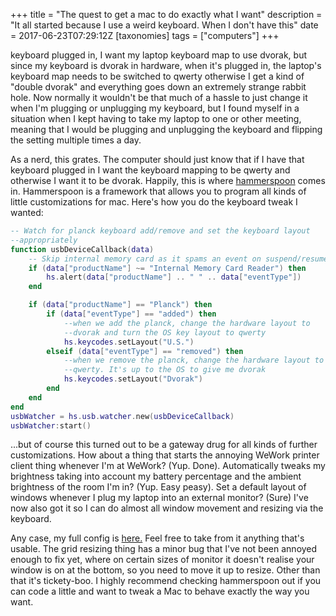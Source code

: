 +++
title = "The quest to get a mac to do exactly what I want"
description = "It all started because I use a weird keyboard. When I don't have this"
date = 2017-06-23T07:29:12Z
[taxonomies]
tags = ["computers"]
+++

keyboard plugged in, I want my laptop keyboard map to use dvorak, but
since my keyboard is dvorak in hardware, when it's plugged in, the
laptop's keyboard map needs to be switched to qwerty otherwise I get a
kind of "double dvorak" and everything goes down an extremely strange
rabbit hole. Now normally it wouldn't be that much of a hassle to just
change it when I'm plugging or unplugging my keyboard, but I found
myself in a situation when I kept having to take my laptop to one or
other meeting, meaning that I would be plugging and unplugging the
keyboard and flipping the setting multiple times a day.

As a nerd, this grates. The computer should just know that if I have
that keyboard plugged in I want the keyboard mapping to be qwerty and
otherwise I want it to be dvorak. Happily, this is where [hammerspoon][3]
comes in. Hammerspoon is a framework that allows you to program all
kinds of little customizations for mac. Here's how you do the keyboard
tweak I wanted:

```lua
-- Watch for planck keyboard add/remove and set the keyboard layout
--appropriately
function usbDeviceCallback(data)
    -- Skip internal memory card as it spams an event on suspend/resume
    if (data["productName"] ~= "Internal Memory Card Reader") then
        hs.alert(data["productName"] .. " " .. data["eventType"])
    end

    if (data["productName"] == "Planck") then
        if (data["eventType"] == "added") then
            --when we add the planck, change the hardware layout to
            --dvorak and turn the OS key layout to qwerty
            hs.keycodes.setLayout("U.S.")
        elseif (data["eventType"] == "removed") then
            --when we remove the planck, change the hardware layout to
            --qwerty. It's up to the OS to give me dvorak
            hs.keycodes.setLayout("Dvorak")
        end
    end
end
usbWatcher = hs.usb.watcher.new(usbDeviceCallback)
usbWatcher:start()
```

...but of course this turned out to be a gateway drug for all kinds of
further customizations. How about a thing that starts the annoying
WeWork printer client thing whenever I'm at WeWork? (Yup. Done).
Automatically tweaks my brightness taking into account my battery
percentage and the ambient brightness of the room I'm in? (Yup. Easy
peasy). Set a default layout of windows whenever I plug my laptop into
an external monitor? (Sure) I've now also got it so I can do almost all
window movement and resizing via the keyboard.

Any case, my full config is [here.][4] Feel free to take from it anything
that's usable. The grid resizing thing has a minor bug that I've not
been annoyed enough to fix yet, where on certain sizes of monitor it
doesn't realise your window is on at the bottom, so you need to move it
up to resize. Other than that it's tickety-boo. I highly recommend
checking hammerspoon out if you can code a little and want to tweak a
Mac to behave exactly the way you want.

[1]: https://www.uncarved.com/articles/hammerspoon
[2]: https://www.uncarved.com/
[3]: http://www.hammerspoon.org/
[4]: https://www.uncarved.com/static/init.lua.txt
[5]: https://www.uncarved.com/tags/computers
